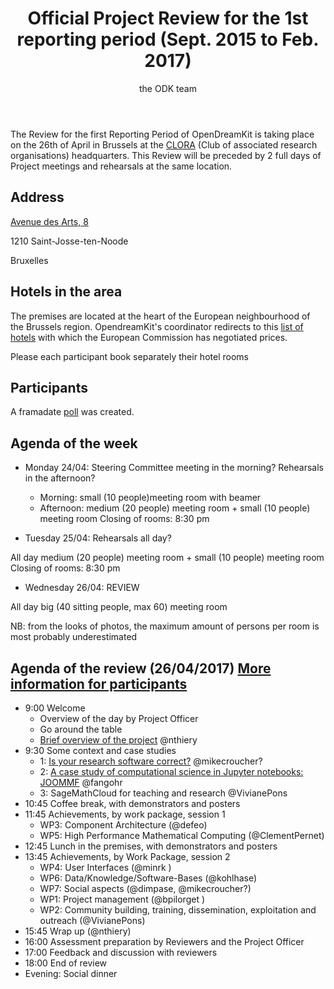 ﻿---
layout: post

author: the ODK team
title: Official Project Review for the 1st reporting period (Sept. 2015 to Feb. 2017)
tags:
    - project-review
    - project-meeting
---


The Review for the first Reporting Period of OpenDreamKit is taking place on the 26th of April in Brussels at the [CLORA](http://www.clora.eu/en/accueil) (Club of associated research organisations) headquarters.
This Review will be preceded by 2 full days of Project meetings and rehearsals at the same location.

## Address

[Avenue des Arts, 8](https://www.google.be/maps/place/Kunstlaan+8,+1210+Sint-Joost-ten-Node/@50.8493378,4.3424626,14.25z/data=!4m5!3m4!1s0x47c3c37d43cc0845:0x5bb9d80283d77220!8m2!3d50.8481962!4d4.3698149)

1210 Saint-Josse-ten-Noode

Bruxelles

## Hotels in the area

The premises are located at the heart of the European neighbourhood of the Brussels region. OpendreamKit's coordinator redirects to this [list of hotels](http://ec.europa.eu/research/participants/data/support/expert/hotel-list_en.pdf) with which the European Commission has negotiated prices.

Please each participant book separately their hotel rooms


## Participants

A framadate [poll](https://framadate.org/MPxYiQTu1JZjHuJp) was created.

## Agenda of the week

- Monday 24/04: Steering Committee meeting in the morning? Rehearsals in the afternoon?
  - Morning: small (10 people)meeting room with beamer
  - Afternoon: medium (20 people) meeting room + small (10 people) meeting room
Closing of rooms: 8:30 pm


- Tuesday 25/04: Rehearsals all day?

All day medium (20 people) meeting room + small (10 people) meeting room
Closing of rooms: 8:30 pm

- Wednesday 26/04: REVIEW

All day big (40 sitting people, max 60) meeting room

NB: from the looks of photos, the maximum amount of persons per room is most probably underestimated
  

## Agenda of the review (26/04/2017) [More information for participants](https://github.com/OpenDreamKit/OpenDreamKit/issues/222)

- 9:00 Welcome
   - Overview of the day by Project Officer
   - Go around the table
   - [Brief overview of the project](http://opendreamkit.org/about-mathematicians/) @nthiery
- 9:30 Some context and case studies
    - 1:  [Is your research software correct?](https://mikecroucher.github.io/MLPM_talk/) @mikecroucher?
    - 2: [A case study of computational science in Jupyter notebooks: JOOMMF](http://opendreamkit.org/2017/01/20/JOOMMF-intro/) @fangohr
    - 3: SageMathCloud for teaching and research @VivianePons 
- 10:45 Coffee break, with demonstrators and posters
- 11:45 Achievements, by work package, session 1
    - WP3: Component Architecture (@defeo)
    - WP5: High Performance Mathematical Computing (@ClementPernet)
- 12:45 Lunch in the premises, with demonstrators and posters
- 13:45 Achievements, by Work Package, session 2
    - WP4: User Interfaces (@minrk )
    - WP6: Data/Knowledge/Software-Bases (@kohlhase)
    - WP7: Social aspects (@dimpase, @mikecroucher?)
    - WP1: Project management (@bpilorget )
    - WP2: Community building, training, dissemination, exploitation and outreach (@VivianePons)
- 15:45 Wrap up (@nthiery)
- 16:00 Assessment preparation by Reviewers and the Project Officer
- 17:00 Feedback and discussion with reviewers
- 18:00 End of review
- Evening: Social dinner

